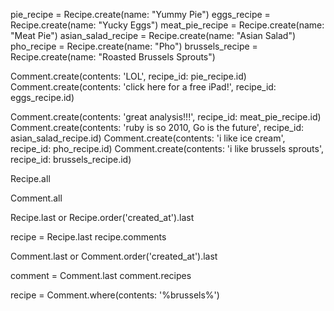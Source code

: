pie_recipe = Recipe.create(name: "Yummy Pie")
eggs_recipe = Recipe.create(name: "Yucky Eggs")
meat_pie_recipe = Recipe.create(name: "Meat Pie")
asian_salad_recipe = Recipe.create(name: "Asian Salad")
pho_recipe = Recipe.create(name: "Pho")
brussels_recipe = Recipe.create(name: "Roasted Brussels Sprouts")

Comment.create(contents: 'LOL', recipe_id: pie_recipe.id)
Comment.create(contents: 'click here for a free iPad!', recipe_id: eggs_recipe.id)

Comment.create(contents: 'great analysis!!!', recipe_id: meat_pie_recipe.id)
Comment.create(contents: 'ruby is so 2010, Go is the future', recipe_id: asian_salad_recipe.id)
Comment.create(contents: 'i like ice cream', recipe_id: pho_recipe.id)
Comment.create(contents: 'i like brussels sprouts', recipe_id: brussels_recipe.id)

Recipe.all

Comment.all

Recipe.last
or
Recipe.order('created_at').last

recipe = Recipe.last
recipe.comments

Comment.last
or
Comment.order('created_at').last

comment = Comment.last
comment.recipes

recipe = Comment.where(contents: '%brussels%')
